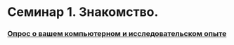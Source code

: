 # Семинар 1. Знакомство.  
### [Опрос о вашем компьютерном и исследовательском опыте](https://docs.google.com/forms/d/e/1FAIpQLSe3n-S6lIFzVy4ikcRYpFdx8mHKijJI1wtQg12GzmGItyZeQw/viewform?usp=sf_link)
